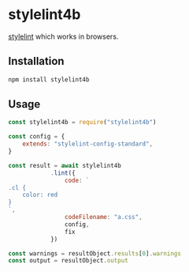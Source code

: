 # stylelint4b

[stylelint] which works in browsers.

## Installation

```bash
npm install stylelint4b
```

## Usage

```js
const stylelint4b = require("stylelint4b")

const config = {
    extends: "stylelint-config-standard",
}

const result = await stylelint4b
            .lint({
                code: `
.cl {
    color: red
}
`,
                codeFilename: "a.css",
                config,
                fix
            })

const warnings = resultObject.results[0].warnings
const output = resultObject.output
```

[stylelint]: https://stylelint.io/